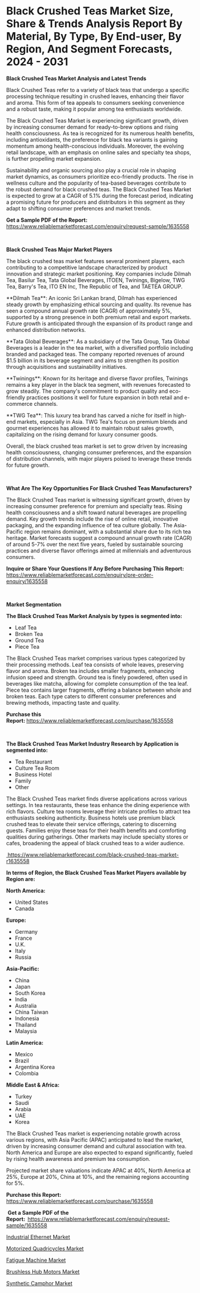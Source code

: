 <p><h1>Black Crushed Teas Market Size, Share & Trends Analysis Report By Material, By Type, By End-user, By Region, And Segment Forecasts, 2024 - 2031</h1></p><p><strong>Black Crushed Teas Market Analysis and Latest Trends</strong></p>
<p><p>Black Crushed Teas refer to a variety of black teas that undergo a specific processing technique resulting in crushed leaves, enhancing their flavor and aroma. This form of tea appeals to consumers seeking convenience and a robust taste, making it popular among tea enthusiasts worldwide.</p><p>The Black Crushed Teas Market is experiencing significant growth, driven by increasing consumer demand for ready-to-brew options and rising health consciousness. As tea is recognized for its numerous health benefits, including antioxidants, the preference for black tea variants is gaining momentum among health-conscious individuals. Moreover, the evolving retail landscape, with an emphasis on online sales and specialty tea shops, is further propelling market expansion.</p><p>Sustainability and organic sourcing also play a crucial role in shaping market dynamics, as consumers prioritize eco-friendly products. The rise in wellness culture and the popularity of tea-based beverages contribute to the robust demand for black crushed teas. The Black Crushed Teas Market is expected to grow at a CAGR of 5.1% during the forecast period, indicating a promising future for producers and distributors in this segment as they adapt to shifting consumer preferences and market trends.</p></p>
<p><strong>Get a Sample PDF of the Report:&nbsp;</strong> <a href="https://www.reliablemarketforecast.com/enquiry/request-sample/1635558?utm_campaign=1169&utm_medium=2&utm_source=Github&utm_content=ia&utm_term=17112024&utm_id=black-crushed-teas">https://www.reliablemarketforecast.com/enquiry/request-sample/1635558</a></p>
<p>&nbsp;</p>
<p><strong>Black Crushed Teas Major Market Players</strong></p>
<p><p>The black crushed teas market features several prominent players, each contributing to a competitive landscape characterized by product innovation and strategic market positioning. Key companies include Dilmah Tea, Basilur Tea, Tata Global Beverages, ITOEN, Twinings, Bigelow, TWG Tea, Barry's Tea, ITO EN Inc, The Republic of Tea, and TAETEA GROUP.</p><p>**Dilmah Tea**: An iconic Sri Lankan brand, Dilmah has experienced steady growth by emphasizing ethical sourcing and quality. Its revenue has seen a compound annual growth rate (CAGR) of approximately 5%, supported by a strong presence in both premium retail and export markets. Future growth is anticipated through the expansion of its product range and enhanced distribution networks.</p><p>**Tata Global Beverages**: As a subsidiary of the Tata Group, Tata Global Beverages is a leader in the tea market, with a diversified portfolio including branded and packaged teas. The company reported revenues of around $1.5 billion in its beverage segment and aims to strengthen its position through acquisitions and sustainability initiatives.</p><p>**Twinings**: Known for its heritage and diverse flavor profiles, Twinings remains a key player in the black tea segment, with revenues forecasted to grow steadily. The company's commitment to product quality and eco-friendly practices positions it well for future expansion in both retail and e-commerce channels.</p><p>**TWG Tea**: This luxury tea brand has carved a niche for itself in high-end markets, especially in Asia. TWG Tea's focus on premium blends and gourmet experiences has allowed it to maintain robust sales growth, capitalizing on the rising demand for luxury consumer goods.</p><p>Overall, the black crushed teas market is set to grow driven by increasing health consciousness, changing consumer preferences, and the expansion of distribution channels, with major players poised to leverage these trends for future growth.</p></p>
<p>&nbsp;</p>
<p><strong>What Are The Key Opportunities For Black Crushed Teas Manufacturers?</strong></p>
<p><p>The Black Crushed Teas market is witnessing significant growth, driven by increasing consumer preference for premium and specialty teas. Rising health consciousness and a shift toward natural beverages are propelling demand. Key growth trends include the rise of online retail, innovative packaging, and the expanding influence of tea culture globally. The Asia-Pacific region remains dominant, with a substantial share due to its rich tea heritage. Market forecasts suggest a compound annual growth rate (CAGR) of around 5-7% over the next five years, fueled by sustainable sourcing practices and diverse flavor offerings aimed at millennials and adventurous consumers.</p></p>
<p><strong>Inquire or Share Your Questions If Any Before Purchasing This Report:</strong> <a href="https://www.reliablemarketforecast.com/enquiry/pre-order-enquiry/1635558?utm_campaign=1169&utm_medium=2&utm_source=Github&utm_content=ia&utm_term=17112024&utm_id=black-crushed-teas">https://www.reliablemarketforecast.com/enquiry/pre-order-enquiry/1635558</a></p>
<p>&nbsp;</p>
<p><strong>Market Segmentation</strong></p>
<p><strong>The Black Crushed Teas Market Analysis by types is segmented into:</strong></p>
<p><ul><li>Leaf Tea</li><li>Broken Tea</li><li>Ground Tea</li><li>Piece Tea</li></ul></p>
<p><p>The Black Crushed Teas market comprises various types categorized by their processing methods. Leaf tea consists of whole leaves, preserving flavor and aroma. Broken tea includes smaller fragments, enhancing infusion speed and strength. Ground tea is finely powdered, often used in beverages like matcha, allowing for complete consumption of the tea leaf. Piece tea contains larger fragments, offering a balance between whole and broken teas. Each type caters to different consumer preferences and brewing methods, impacting taste and quality.</p></p>
<p><strong>Purchase this Report:&nbsp;</strong><a href="https://www.reliablemarketforecast.com/purchase/1635558?utm_campaign=1169&utm_medium=2&utm_source=Github&utm_content=ia&utm_term=17112024&utm_id=black-crushed-teas">https://www.reliablemarketforecast.com/purchase/1635558</a></p>
<p>&nbsp;</p>
<p><strong>The Black Crushed Teas Market Industry Research by Application is segmented into:</strong></p>
<p><ul><li>Tea Restaurant</li><li>Culture Tea Room</li><li>Business Hotel</li><li>Family</li><li>Other</li></ul></p>
<p><p>The Black Crushed Teas market finds diverse applications across various settings. In tea restaurants, these teas enhance the dining experience with rich flavors. Culture tea rooms leverage their intricate profiles to attract tea enthusiasts seeking authenticity. Business hotels use premium black crushed teas to elevate their service offerings, catering to discerning guests. Families enjoy these teas for their health benefits and comforting qualities during gatherings. Other markets may include specialty stores or cafes, broadening the appeal of black crushed teas to a wider audience.</p></p>
<p><a href="https://www.reliablemarketforecast.com/black-crushed-teas-market-r1635558?utm_campaign=1169&utm_medium=2&utm_source=Github&utm_content=ia&utm_term=17112024&utm_id=black-crushed-teas">&nbsp;https://www.reliablemarketforecast.com/black-crushed-teas-market-r1635558</a></p>
<p><strong>In terms of Region, the Black Crushed Teas Market Players available by Region are:</strong></p>
<p>
    <p> <strong> North America: </strong>
        <ul>
            <li>United States</li>
            <li>Canada</li>
        </ul>
        </p> 
    <p> <strong> Europe: </strong>
        <ul>
            <li>Germany</li>
            <li>France</li>
            <li>U.K.</li>
            <li>Italy</li>
            <li>Russia</li>
        </ul>
        </p> 
    <p> <strong> Asia-Pacific: </strong>
        <ul>
            <li>China</li>
            <li>Japan</li>
            <li>South Korea</li>
            <li>India</li>
            <li>Australia</li>
            <li>China Taiwan</li>
            <li>Indonesia</li>
            <li>Thailand</li>
            <li>Malaysia</li>
        </ul>
        </p> 
    <p> <strong> Latin America: </strong>
        <ul>
            <li>Mexico</li>
            <li>Brazil</li>
            <li>Argentina Korea</li>
            <li>Colombia</li>
        </ul>
        </p> 
    <p> <strong> Middle East & Africa: </strong>
        <ul>
            <li>Turkey</li>
            <li>Saudi</li>
            <li>Arabia</li>
            <li>UAE</li>
            <li>Korea</li>
        </ul>
    </p>
    </p>
<p><p>The Black Crushed Teas market is experiencing notable growth across various regions, with Asia Pacific (APAC) anticipated to lead the market, driven by increasing consumer demand and cultural association with tea. North America and Europe are also expected to expand significantly, fueled by rising health awareness and premium tea consumption. </p><p>Projected market share valuations indicate APAC at 40%, North America at 25%, Europe at 20%, China at 10%, and the remaining regions accounting for 5%.</p></p>
<p><strong>Purchase this Report: </strong><a href="https://www.reliablemarketforecast.com/purchase/1635558?utm_campaign=1169&utm_medium=2&utm_source=Github&utm_content=ia&utm_term=17112024&utm_id=black-crushed-teas">https://www.reliablemarketforecast.com/purchase/1635558</a></p>
<p>&nbsp;<strong>Get a Sample PDF of the Report:&nbsp;&nbsp;</strong><a href="https://www.reliablemarketforecast.com/enquiry/request-sample/1635558?utm_campaign=1169&utm_medium=2&utm_source=Github&utm_content=ia&utm_term=17112024&utm_id=black-crushed-teas">https://www.reliablemarketforecast.com/enquiry/request-sample/1635558</a></p>
<p><strong></strong></p>
<p><p><a href="https://www.linkedin.com/pulse/evolution-industrial-ethernet-market-key-shifts-from-og6qc?utm_campaign=1169&utm_medium=2&utm_source=Github&utm_content=ia&utm_term=17112024&utm_id=black-crushed-teas">Industrial Ethernet Market</a></p><p><a href="https://github.com/pizolina/Market-Research-Report-List-6/blob/main/motorized-quadricycles-market.md?utm_campaign=1169&utm_medium=2&utm_source=Github&utm_content=ia&utm_term=17112024&utm_id=black-crushed-teas">Motorized Quadricycles Market</a></p><p><a href="https://www.linkedin.com/pulse/fatigue-machine-market-industry-trends-forecast-period-from-ujmwc?utm_campaign=1169&utm_medium=2&utm_source=Github&utm_content=ia&utm_term=17112024&utm_id=black-crushed-teas">Fatigue Machine Market</a></p><p><a href="https://issuu.com/reportprime-2/docs/brushless-hub-motors-market-size-20_0af85b2308836e?utm_campaign=1169&utm_medium=2&utm_source=Github&utm_content=ia&utm_term=17112024&utm_id=black-crushed-teas">Brushless Hub Motors Market</a></p><p><a href="https://issuu.com/reportprime-2/docs/synthetic-camphor-market-size-2030._91de5c4cc6b64b?utm_campaign=1169&utm_medium=2&utm_source=Github&utm_content=ia&utm_term=17112024&utm_id=black-crushed-teas">Synthetic Camphor Market</a></p></p>